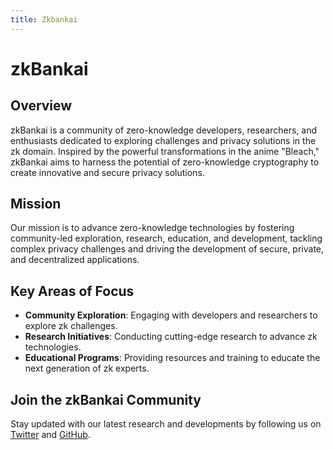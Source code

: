 ```yaml
---
title: Zkbankai
---
```


# zkBankai

## Overview
zkBankai is a community of zero-knowledge developers, researchers, and enthusiasts dedicated to exploring challenges and privacy solutions in the zk domain. Inspired by the powerful transformations in the anime "Bleach," zkBankai aims to harness the potential of zero-knowledge cryptography to create innovative and secure privacy solutions.

## Mission
Our mission is to advance zero-knowledge technologies by fostering community-led exploration, research, education, and development, tackling complex privacy challenges and driving the development of secure, private, and decentralized applications.

## Key Areas of Focus
- **Community Exploration**: Engaging with developers and researchers to explore zk challenges.
- **Research Initiatives**: Conducting cutting-edge research to advance zk technologies.
- **Educational Programs**: Providing resources and training to educate the next generation of zk experts.


## Join the zkBankai Community
Stay updated with our latest research and developments by following us on [Twitter](https://x.com/zk_bankai/) and [GitHub](https://github.com/zk_bankai).